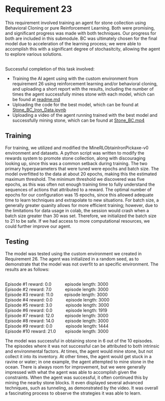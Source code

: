 <h1>Requirement 23</h1>
This requirement involved training an agent for stone collection using Behavioral Cloning or pure Reinforcement Learning. Both were promising, and significant progress was made with both techniques. Our progress for both are included in this submodule. BC was ultimately chosen for the final model due to acceleration of the learning process;
we were able to accomplish this with a significant degree of stochasitcity, allowing the agent to explore various solutions.     
       
  
&nbsp;  
Successful completion of this task involved:
- Training the AI agent using with the custom environment from requirement 26 using reinforcement learning and/or behavioral cloning, and uploading a short report with the results, including the number of times the agent successfully mines stone with each model, which can be found at [readme.md](https://github.com/lincolnschick/ML4MC/blob/main/docs/reports/requirement-23/readme.md)
- Uploading the code for the best model, which can be found at [Stone_BC_Iron_Data.ipynb](https://github.com/lincolnschick/ML4MC/blob/main/docs/reports/requirement-23/Stone_BC_Iron_Data.ipynb) 
- Uploading a video of the agent running trained with the best model and successfully mining stone, which can be found at [Stone_BC.mp4](https://github.com/lincolnschick/ML4MC/blob/main/docs/reports/requirement-23/Stone_BC.mp4)


<h2>Training</h2>
For training, we utilized and modified the MineRLObtainIronPickaxe-v0 environment and datasets. A python script was written to modify the rewards system to promote stone collection,
along with discouraging looking up, since this was a common setback during training. The two primary hyperparameters that were tuned were epochs and batch size. The model
overfitted to the data at about 20 epochs, making this the estimated maximum threshold. The minimum threshold we discovered was five epochs, as this was often not enough training time
to fully understand the sequences of actions that attributed to a reward. The optimal number of epochs for our configuration was 15 epochs, since this allowed adequate
time to learn techniques and extrapolate to new situations. For batch size, a generally greater quanity allows for more efficient training; however, due to the limitations
for data usage in colab, the session would crash when a batch size greater than 30 was set. Therefore, we initialized the batch size to 21 to be safe. If we had access to
more computational resources, we could further improve our agent.
<h2>Testing</h2>
The model was tested using the custom environment we created in Requirement 26. The agent was initialized in a random seed, as to demonstrate that the model was not overfit to an
specific environment. The results are as follows:     
       
  
&nbsp;  
Episode #1 reward: 0.0   &emsp;&emsp;&nbsp;&nbsp;    episode length: 3000  
Episode #2 reward: 7.0   &emsp;&emsp;&nbsp;&nbsp;   episode length: 3000  
Episode #3 reward: 11.0  &emsp;&emsp; episode length: 3000  
Episode #4 reward: 0.0   &emsp;&emsp;&nbsp;&nbsp; episode length: 3000  
Episode #5 reward: 3.0   &emsp;&emsp;&nbsp;&nbsp;    episode length: 3000  
Episode #6 reward: 0.0 &emsp;&emsp;&nbsp;&nbsp; episode length: 1919  
Episode #7 reward: 12.0  &emsp;&emsp; episode length: 3000  
Episode #8 reward: 14.0  &emsp;&emsp; episode length: 3000  
Episode #9 reward: 0.0   &emsp;&emsp;&nbsp;&nbsp; episode length: 1444  
Episode #10 reward: 21.0 &emsp;&nbsp;&nbsp;  episode length: 3000  

The model was successful in obtaining stone in 6 out of the 10 episodes. The episodes where it was not successful can be attributed to both intrinsic and environmental factors. At times,
the agent would mine stone, but not collect it into its inventory. At other times, the agent would get stuck in a ravine or water; in one example, the agent attempted to mine stone
in the ocean. There is always room for improvement, but we were generally impressed with what the agent was able to accomplish given the constraints. When the agent was successful, 
it often continued this by mining the nearby stone blocks. It even displayed several advanced techniques, such as tunneling, as demonstrated by the video. It was overall a
fascinating process to observe the strategies it was able to learn. 
